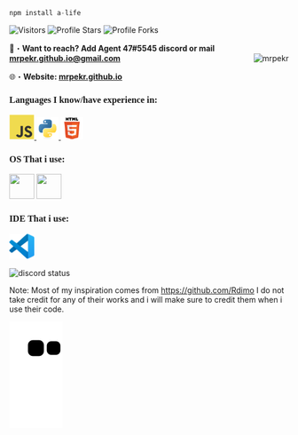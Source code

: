 ```js
npm install a-life
```

<img src="https://komarev.com/ghpvc/?username=mrpekr&label=Profile%20Views&color=008042&style=flat&label=Visitors" alt="Visitors"></a>
<img src="https://img.shields.io/badge/dynamic/json?&label=Total%20Stars&color=008042&style=flat&style=for-the-badge&query=%24.stars&url=https://api.github-star-counter.workers.dev/user/mrpekr" alt="Profile Stars"></a>
<img src="https://img.shields.io/badge/dynamic/json?&label=Total%20Forks&color=008042&style=flat&style=for-the-badge&query=%24.forks&url=https://api.github-star-counter.workers.dev/user/mrpekr" alt="Profile Forks"></a>

📩・**Want to reach? Add Agent 47#5545 discord or mail mrpekr.github.io@gmail.com**
</a><img align="right" src="https://github-readme-stats.vercel.app/api/top-langs?username=mrpekr&show_icons=true&locale=en&layout=compact&langs_count=10&custom_title=Most Used Coding Languages" alt="mrpekr" /> </p>
🌐・**Website: [mrpekr.github.io](https://mrpekr.github.io)**
<h3 style="font-family:verdana" align="left">Languages I know/have experience in:</h3>
<p align="left"> <a href="https://developer.mozilla.org/en-US/docs/Web/JavaScript" target="_blank"> <img src="https://raw.githubusercontent.com/devicons/devicon/master/icons/javascript/javascript-original.svg" alt="javascript" width="45" height="45"/> </a> <a href="https://www.python.org" target="_blank"> <img src="https://raw.githubusercontent.com/devicons/devicon/master/icons/python/python-original.svg" alt="python" width="40" height="40"/> </a> <a href="https://www.w3schools.com/cs/" target="_blank"> <a href="https://www.w3schools.com/html/" target="_blank"> <img src="https://raw.githubusercontent.com/devicons/devicon/master/icons/html5/html5-original-wordmark.svg" alt="html5" width="40" height="40"/></a>
  
<h3 style="font-family:verdana" align="left">OS That i use:</h3>
<p align="left"> <img src="https://cdn.jsdelivr.net/gh/devicons/devicon/icons/ubuntu/ubuntu-plain-wordmark.svg" width="45" height="45"/>  <img src="https://cdn.jsdelivr.net/gh/devicons/devicon/icons/windows8/windows8-original.svg" width="45" height="45"/>
  
<h3 style="font-family:verdana" align="left">IDE That i use:</h3>
 
 <p align="left"> <img src="https://raw.githubusercontent.com/mrpekr/images/b5d343a8ca09ef45020463aaf0d993efeee19119/vscode.svg" width="45" height="45"/>

  <img src="https://discord.c99.nl/widget/theme-1/310024406200090624.png" alt="discord status"><a/>  
  
  Note: Most of my inspiration comes from https://github.com/Rdimo I do not take credit for any of their works and i will make sure to credit them when i use their code. 
  
  <img src="https://github.com/rafaballerini/rafaballerini/blob/output/github-contribution-grid-snake.svg" alt="sneke"></a>
